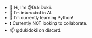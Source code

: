 - 👋 Hi, I’m @DukiDokii.
- 👀 I’m interested in AI.
- 🌱 I’m currently learning Python!
- ❗ Currently NOT looking to collaborate.
- 📫 @dukidokii on discord.

